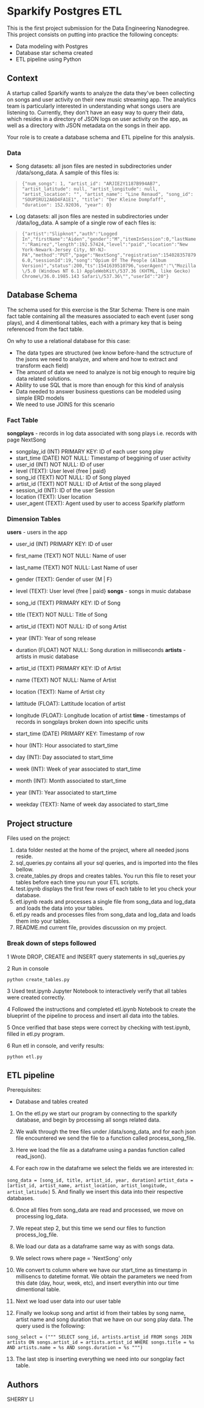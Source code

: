 # Sparkify Postgres ETL
This is the first project submission for the Data Engineering Nanodegree. This project consists on putting into practice the following concepts:
- Data modeling with Postgres
- Database star schema created
- ETL pipeline using Python
## Context
A startup called Sparkify wants to analyze the data they've been collecting on songs and user activity on their new music streaming app. The analytics team is particularly interested in understanding what songs users are listening to. Currently, they don't have an easy way to query their data, which resides in a directory of JSON logs on user activity on the app, as well as a directory with JSON metadata on the songs in their app.

Your role is to create a database schema and ETL pipeline for this analysis.

### Data

- Song datasets: all json files are nested in subdirectories under /data/song_data.  A sample of this files is:

> `{"num_songs": 1, "artist_id": "ARJIE2Y1187B994AB7", "artist_latitude": null, "artist_longitude": null, "artist_location": "", "artist_name": "Line Renaud", "song_id": "SOUPIRU12A6D4FA1E1", "title": "Der Kleine Dompfaff", "duration": 152.92036, "year": 0}`
- Log datasets: all json files are nested in subdirectories under /data/log_data. A sample of a single row of each files is:

> `{"artist":"Slipknot","auth":"Logged In","firstName":"Aiden","gender":"M","itemInSession":0,"lastName":"Ramirez","length":192.57424,"level":"paid","location":"New York-Newark-Jersey City, NY-NJ-PA","method":"PUT","page":"NextSong","registration":1540283578796.0,"sessionId":19,"song":"Opium Of The People (Album Version)","status":200,"ts":1541639510796,"userAgent":"\"Mozilla\/5.0 (Windows NT 6.1) AppleWebKit\/537.36 (KHTML, like Gecko) Chrome\/36.0.1985.143 Safari\/537.36\"","userId":"20"}`

## Database Schema
The schema used for this exercise is the Star Schema: There is one main fact table containing all the measures associated to each event (user song plays), and 4 dimentional tables, each with a primary key that is being referenced from the fact table.

On why to use a relational database for this case:

- The data types are structured (we know before-hand the sctructure of the jsons we need to analyze, and where and how to extract and transform each field)
- The amount of data we need to analyze is not big enough to require big data related solutions.
- Ability to use SQL that is more than enough for this kind of analysis
- Data needed to answer business questions can be modeled using simple ERD models
- We need to use JOINS for this scenario

### Fact Table
  **songplays** - records in log data associated with song plays i.e. records with page NextSong

 - songplay_id (INT) PRIMARY KEY: ID of each user song play
 - start_time (DATE) NOT NULL: Timestamp of beggining of user activity
 - user_id (INT) NOT NULL: ID of user
 - level (TEXT): User level {free | paid}
 - song_id (TEXT) NOT NULL: ID of Song played
 - artist_id (TEXT) NOT NULL: ID of Artist of the song played
 - session_id (INT): ID of the user Session
 - location (TEXT): User location
 - user_agent (TEXT): Agent used by user to access Sparkify platform

### Dimension Tables
  **users** - users in the app

 - user_id (INT) PRIMARY KEY: ID of user
 - first_name (TEXT) NOT NULL: Name of user
 - last_name (TEXT) NOT NULL: Last Name of user
 - gender (TEXT): Gender of user {M | F}
 - level (TEXT): User level {free | paid}
 **songs** - songs in music database

 - song_id (TEXT) PRIMARY KEY: ID of Song
 - title (TEXT) NOT NULL: Title of Song
 - artist_id (TEXT) NOT NULL: ID of song Artist
 - year (INT): Year of song release
 - duration (FLOAT) NOT NULL: Song duration in milliseconds
 **artists** - artists in music database

 - artist_id (TEXT) PRIMARY KEY: ID of Artist
 - name (TEXT) NOT NULL: Name of Artist
 - location (TEXT): Name of Artist city
 - lattitude (FLOAT): Lattitude location of artist
 - longitude (FLOAT): Longitude location of artist
 **time** - timestamps of records in songplays broken down into specific units

 - start_time (DATE) PRIMARY KEY: Timestamp of row
 - hour (INT): Hour associated to start_time
 - day (INT): Day associated to start_time
 - week (INT): Week of year associated to start_time
 - month (INT): Month associated to start_time
 - year (INT): Year associated to start_time
 - weekday (TEXT): Name of week day associated to start_time

## Project structure
Files used on the project:

1. data folder nested at the home of the project, where all needed jsons reside.
2. sql_queries.py contains all your sql queries, and is imported into the files bellow.
3. create_tables.py drops and creates tables. You run this file to reset your tables before each time you run your ETL scripts.
4. test.ipynb displays the first few rows of each table to let you check your database.
5. etl.ipynb reads and processes a single file from song_data and log_data and loads the data into your tables.
6. etl.py reads and processes files from song_data and log_data and loads them into your tables.
7. README.md current file, provides discussion on my project.

### Break down of steps followed
1 Wrote DROP, CREATE and INSERT query statements in sql_queries.py

2 Run in console

  `python create_tables.py`
  
3 Used test.ipynb Jupyter Notebook to interactively verify that all tables were created correctly.

4 Followed the instructions and completed etl.ipynb Notebook to create the blueprint of the pipeline to process and insert all data into the tables.

5 Once verified that base steps were correct by checking with test.ipynb, filled in etl.py program.

6 Run etl in console, and verify results:

  `python etl.py`

## ETL pipeline
Prerequisites:

- Database and tables created

1. On the etl.py we start our program by connecting to the sparkify database, and begin by processing all songs related data.

2. We walk through the tree files under /data/song_data, and for each json file encountered we send the file to a function called process_song_file.

3. Here we load the file as a dataframe using a pandas function called read_json().

4. For each row in the dataframe we select the fields we are interested in:

`song_data = [song_id, title, artist_id, year, duration]`
 `artist_data = [artist_id, artist_name, artist_location, artist_longitude, artist_latitude]`
5. And finally we insert this data into their respective databases.

6. Once all files from song_data are read and processed, we move on processing log_data.

7. We repeat step 2, but this time we send our files to function process_log_file.

8. We load our data as a dataframe same way as with songs data.

9. We select rows where page = 'NextSong' only

10. We convert ts column where we have our start_time as timestamp in millisencs to datetime format. We obtain the parameters we need from this date (day, hour, week, etc), and insert everythin into our time dimentional table.

11. Next we load user data into our user table

12. Finally we lookup song and artist id from their tables by song name, artist name and song duration that we have on our song play data. The query used is the following:

`song_select = ("""
    SELECT song_id, artists.artist_id
    FROM songs JOIN artists ON songs.artist_id = artists.artist_id
    WHERE songs.title = %s
    AND artists.name = %s
    AND songs.duration = %s
""")`

13. The last step is inserting everything we need into our songplay fact table.

## Authors
SHERRY LI
